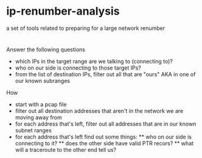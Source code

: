 # ip-renumber-analysis
a set of tools related to preparing for a large network renumber
#

Answer the following questions

* which IPs in the target range are we talking to (connecting to)?
* who on our side is connecting to those target IPs?
* from the list of destination IPs, filter out all that are "ours" AKA in one of our known subranges


How

* start with a pcap file
* filter out all destination addresses that aren't in the network we are moving away from
* for each address that's left, filter out all addresses that are in our known subnet ranges
* for each address that's left find out some things:
** who on our side is connecting to it?
** does the other side have valid PTR recors?
** what will a traceroute to the other end tell us?

